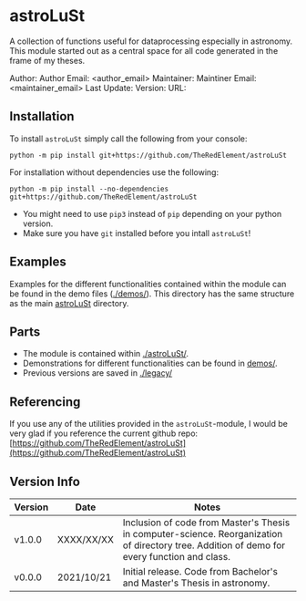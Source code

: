 # astroLuSt

A collection of functions useful for dataprocessing especially in astronomy.
This module started out as a central space for all code generated in the frame of my theses.

Author: <author>
Author Email: <author_email>
Maintainer: <maintainer>
Maintiner Email: <maintainer_email>
Last Update: <lastupdate>
Version: <version>
URL: <url>

## Installation

To install `astroLuSt` simply call the following from your console:
```shell
python -m pip install git+https://github.com/TheRedElement/astroLuSt
```
For installation without dependencies use the following:
```shell
python -m pip install --no-dependencies git+https://github.com/TheRedElement/astroLuSt
```
* You might need to use `pip3` instead of `pip` depending on your python version.
* Make sure you have `git` installed before you intall `astroLuSt`!

## Examples

Examples for the different functionalities contained within the module can be found in the demo files ([./demos/](./demos/)).
This directory has the same structure as  the main [astroLuSt](./astroLuSt/) directory.

## Parts

* The module is contained within [./astroLuSt/](./astroLuSt/).
* Demonstrations for different functionalities can be found in [demos/](./demos/).
* Previous versions are saved in [./legacy/](./legacy/)

## Referencing

If you use any of the utilities provided in the `astroLuSt`-module, I would be very glad if you reference the current github repo:
[https://github.com/TheRedElement/astroLuSt](https://github.com/TheRedElement/astroLuSt)

## Version Info

| Version   | Date  | Notes |
| -         | -     | -     |
| v1.0.0    | XXXX/XX/XX    | Inclusion of  code from Master's Thesis in computer-science. Reorganization of directory tree. Addition of demo for every function and class.|
| v0.0.0    | 2021/10/21    | Initial release. Code from Bachelor's and Master's Thesis in astronomy. |